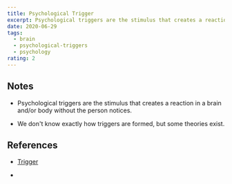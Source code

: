 ```yaml
---
title: Psychological Trigger
excerpt: Psychological triggers are the stimulus that creates a reaction in a brain and/or body without he/she notices.
date: 2020-06-29
tags:
  - brain
  - psychological-triggers
  - psychology
rating: 2
---
```


## Notes

- Psychological triggers are the stimulus that creates a reaction in a brain and/or body without the person notices.

- We don't know exactly how triggers are formed, but some theories exist.

## References

- [Trigger](https://www.goodtherapy.org/blog/psychpedia/trigger)

- [](https://www.icfyb.com/four-ways-to-take-control-of-your-psychological-triggers/)
